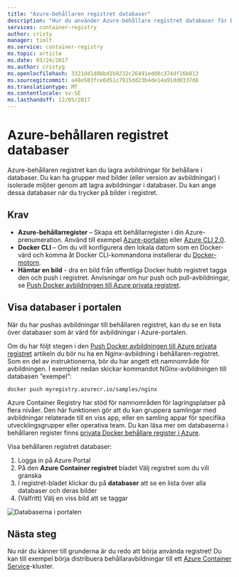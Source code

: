 ```yaml
---
title: "Azure-behållaren registret databaser"
description: "Hur du använder Azure-behållare registret databaser för Docker bilder"
services: container-registry
author: cristy
manager: timlt
ms.service: container-registry
ms.topic: article
ms.date: 03/24/2017
ms.author: cristyg
ms.openlocfilehash: 3321dd1d8bbd1b8232c26491edd8c374df16b813
ms.sourcegitcommit: a48e503fce6d51c7915dd23b4de14a91dd0337d8
ms.translationtype: MT
ms.contentlocale: sv-SE
ms.lasthandoff: 12/05/2017
---
```

# <a name="azure-container-registry-repositories"></a>Azure-behållaren registret databaser

Azure-behållaren registret kan du lagra avbildningar för behållare i databaser. Du kan ha grupper med bilder (eller version av avbildningar) i isolerade miljöer genom att lagra avbildningar i databaser. Du kan ange dessa databaser när du trycker på bilder i registret.


## <a name="prerequisites"></a>Krav
* **Azure-behållarregister** – Skapa ett behållarregister i din Azure-prenumeration. Använd till exempel [Azure-portalen](container-registry-get-started-portal.md) eller [Azure CLI 2.0](container-registry-get-started-azure-cli.md).
* **Docker CLI** – Om du vill konfigurera den lokala datorn som en Docker-värd och komma åt Docker CLI-kommandona installerar du [Docker-motorn](https://docs.docker.com/engine/installation/).
* **Hämtar en bild** - dra en bild från offentliga Docker hubb registret tagga den och push i registret. Anvisningar om hur push och pull-avbildningar, se [Push Docker avbildningen till Azure privata registret](container-registry-get-started-docker-cli.md).


## <a name="viewing-repositories-in-the-portal"></a>Visa databaser i portalen

När du har pushas avbildningar till behållaren registret, kan du se en lista över databaser som är värd för avbildningar i Azure-portalen.

Om du har följt stegen i den [Push Docker avbildningen till Azure privata registret](container-registry-get-started-docker-cli.md) artikeln du bör nu ha en Nginx-avbildning i behållaren-registret. Som en del av instruktionerna, bör du har angett ett namnområde för avbildningen. I exemplet nedan skickar kommandot NGinx-avbildningen till databasen ”exempel”:

```
docker push myregistry.azurecr.io/samples/nginx
```
 Azure Container Registry har stöd för namnområden för lagringsplatser på flera nivåer. Den här funktionen gör att du kan gruppera samlingar med avbildningar relaterade till en viss app, eller en samling appar för specifika utvecklingsgrupper eller operativa team. Du kan läsa mer om databaserna i behållaren register finns [privata Docker behållare register i Azure](container-registry-intro.md).

Visa behållaren registret databaser:

1. Logga in på Azure Portal
2. På den **Azure Container registret** bladet Välj registret som du vill granska
3. I registret-bladet klickar du på **databaser** att se en lista över alla databaser och deras bilder
4. (Valfritt) Välj en viss bild att se taggar

![Databaserna i portalen](./media/container-registry-repositories/container-registry-repositories.png)


## <a name="next-steps"></a>Nästa steg
Nu när du känner till grunderna är du redo att börja använda registret! Du kan till exempel börja distribuera behållaravbildningar till ett [Azure Container Service](https://azure.microsoft.com/documentation/services/container-service/)-kluster.
